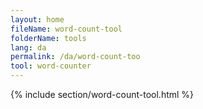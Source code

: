 ```yaml
---
layout: home
fileName: word-count-tool
folderName: tools
lang: da
permalink: /da/word-count-too
tool: word-counter
---
```

{% include section/word-count-tool.html %}